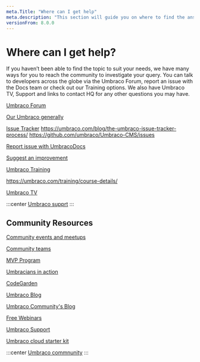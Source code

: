 ```yaml
---
meta.Title: "Where can I get help" 
meta.description: "This section will guide you on where to find the answers for any questions you may have."
versionFrom: 8.0.0
---
```

# Where can I get help?

If you haven’t been able to find the topic to suit your needs, we have many ways for you to reach the community to investigate your query. You can talk to developers across the globe via the Umbraco Forum, report an issue with the Docs team or check out our Training options. We also have Umbraco TV, Support and links to contact HQ for any other questions you may have. 


[Umbraco Forum](https://our.umbraco.com/forum/)
 
[Our Umbraco generally](https://our.umbraco.com/)
 
[Issue Tracker]()
https://umbraco.com/blog/the-umbraco-issue-tracker-process/ 
https://github.com/umbraco/Umbraco-CMS/issues  

[Report issue with UmbracoDocs](https://github.com/umbraco/UmbracoDocs) 

[Suggest an improvement](https://our.umbraco.com/documentation/Contribute/)

[Umbraco Training](https://umbraco.com/training/)
 
https://umbraco.com/training/course-details/ 

[Umbraco TV](https://umbraco.tv/)

:::center
[Umbraco supprt](images/support.png)
:::

## Community Resources 


[Community events and meetups](https://community.umbraco.com/events/community-events-and-meetups/)

[Community teams](https://community.umbraco.com/community-teams/)

[MVP Program](https://community.umbraco.com/mvp-program/)

[Umbracians in action](https://community.umbraco.com/umbracians-in-action/)

[CodeGarden](https://community.umbraco.com/events/codegarden/)

[Umbraco Blog](https://umbraco.com/blog/)

[Umbraco Community's Blog](https://umbraco.com/blog/category/community)

[Free Webinars](https://umbraco.com/products/free-umbraco-webinars/)

[Umbraco Support](https://umbraco.com/products/umbraco-support/what-is-umbraco-support/)


[Umbraco cloud starter kit](https://our.umbraco.com/packages/starter-kits/the-starter-kit/) 

:::center
[Umbraco commnunity](images/u_community.png)
:::